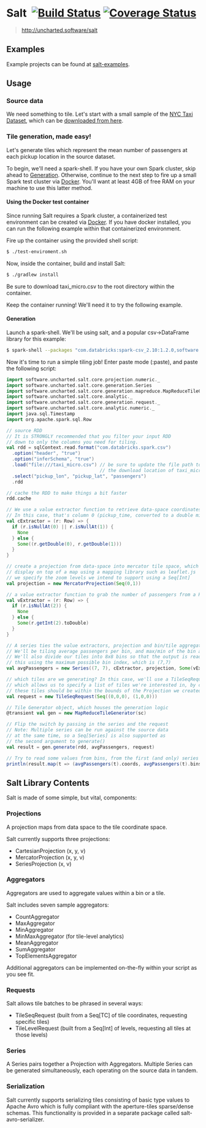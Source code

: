 # Salt &nbsp;[![Build Status](https://travis-ci.org/unchartedsoftware/salt.svg?branch=master)](https://travis-ci.org/unchartedsoftware/salt) [![Coverage Status](https://coveralls.io/repos/unchartedsoftware/salt/badge.svg?branch=master)](https://coveralls.io/r/unchartedsoftware/salt?branch=master)
> http://uncharted.software/salt

## Examples

Example projects can be found at [salt-examples](https://github.com/unchartedsoftware/salt-examples).

## Usage

### Source data

We need something to tile. Let's start with a small sample of the [NYC Taxi Dataset](http://www.andresmh.com/nyctaxitrips/), which can be [downloaded from here](http://assets.oculusinfo.com/pantera/taxi_micro.csv).

### Tile generation, made easy!

Let's generate tiles which represent the mean number of passengers at each pickup location in the source dataset.

To begin, we'll need a spark-shell. If you have your own Spark cluster, skip ahead to [Generation](#example-generation). Otherwise, continue to the next step to fire up a small Spark test cluster via [Docker](https://www.docker.com/). You'll want at least 4GB of free RAM on your machine to use this latter method.

#### Using the Docker test container

Since running Salt requires a Spark cluster, a containerized test environment can be created via [Docker](https://www.docker.com/). If you have docker installed, you can run the following example within that containerized environment.

Fire up the container using the provided shell script:

```bash
$ ./test-enviroment.sh
```

Now, inside the container, build and install Salt:

```bash
$ ./gradlew install
```

Be sure to download taxi_micro.csv to the root directory within the container.

Keep the container running! We'll need it to try the following example.

#### <a name="example-generation"></a>Generation

Launch a spark-shell. We'll be using salt, and a popular csv->DataFrame library for this example:

```bash
$ spark-shell --packages "com.databricks:spark-csv_2.10:1.2.0,software.uncharted.salt:salt-core:1.1.0"
```

Now it's time to run a simple tiling job! Enter paste mode (:paste), and paste the following script:

```scala
import software.uncharted.salt.core.projection.numeric._
import software.uncharted.salt.core.generation.Series
import software.uncharted.salt.core.generation.mapreduce.MapReduceTileGenerator
import software.uncharted.salt.core.analytic._
import software.uncharted.salt.core.generation.request._
import software.uncharted.salt.core.analytic.numeric._
import java.sql.Timestamp
import org.apache.spark.sql.Row

// source RDD
// It is STRONGLY recommended that you filter your input RDD
// down to only the columns you need for tiling.
val rdd = sqlContext.read.format("com.databricks.spark.csv")
  .option("header", "true")
  .option("inferSchema", "true")
  .load("file:///taxi_micro.csv") // be sure to update the file path to reflect
                                  // the download location of taxi_micro.csv
  .select("pickup_lon", "pickup_lat", "passengers")
  .rdd

// cache the RDD to make things a bit faster
rdd.cache

// We use a value extractor function to retrieve data-space coordinates from rows
// In this case, that's column 0 (pickup_time, converted to a double millisecond value) and column 1 (distance)
val cExtractor = (r: Row) => {
  if (r.isNullAt(0) || r.isNullAt(1)) {
    None
  } else {
    Some((r.getDouble(0), r.getDouble(1)))
  }
}

// create a projection from data-space into mercator tile space, which is suitable for
// display on top of a map using a mapping library such as leaflet.js
// we specify the zoom levels we intend to support using a Seq[Int]
val projection = new MercatorProjection(Seq(0,1))

// a value extractor function to grab the number of passengers from a Row
val vExtractor = (r: Row) => {
  if (r.isNullAt(2)) {
    None
  } else {
    Some(r.getInt(2).toDouble)
  }
}

// A series ties the value extractors, projection and bin/tile aggregators together.
// We'll be tiling average passengers per bin, and max/min of the bin averages per tile
// We'll also divide our tiles into 8x8 bins so that the output is readable. We specify
// this using the maximum possible bin index, which is (7,7)
val avgPassengers = new Series((7, 7), cExtractor, projection, Some(vExtractor), MeanAggregator, Some(MinMaxAggregator))

// which tiles are we generating? In this case, we'll use a TileSeqRequest
// which allows us to specify a list of tiles we're interested in, by coordinate.
// these tiles should be within the bounds of the Projection we created earlier
val request = new TileSeqRequest(Seq((0,0,0), (1,0,0)))

// Tile Generator object, which houses the generation logic
@transient val gen = new MapReduceTileGenerator(sc)

// Flip the switch by passing in the series and the request
// Note: Multiple series can be run against the source data
// at the same time, so a Seq[Series] is also supported as
// the second argument to generate()
val result = gen.generate(rdd, avgPassengers, request)

// Try to read some values from bins, from the first (and only) series
println(result.map(t => (avgPassengers(t).coords, avgPassengers(t).bins)).collect.deep.mkString("\n"))
```

## Salt Library Contents

Salt is made of some simple, but vital, components:

### Projections

A projection maps from data space to the tile coordinate space.

Salt currently supports three projections:
 * CartesianProjection (x, y, v)
 * MercatorProjection (x, y, v)
 * SeriesProjection (x, v)

### Aggregators

Aggregators are used to aggregate values within a bin or a tile.

Salt includes seven sample aggregators:

 * CountAggregator
 * MaxAggregator
 * MinAggregator
 * MinMaxAggregator (for tile-level analytics)
 * MeanAggregator
 * SumAggregator
 * TopElementsAggregator

Additional aggregators can be implemented on-the-fly within your script as you see fit.

### Requests

Salt allows tile batches to be phrased in several ways:

 * TileSeqRequest (built from a Seq[TC] of tile coordinates, requesting specific tiles)
 * TileLevelRequest (built from a Seq[Int] of levels, requesting all tiles at those levels)

### Series

A Series pairs together a Projection with Aggregators. Multiple Series can be generated simultaneously, each operating on the source data in tandem.

### Serialization

Salt currently supports serializing tiles consisting of basic type values to Apache Avro which is fully compliant with the aperture-tiles sparse/dense schemas. This functionality is provided in a separate package called salt-avro-serializer.
